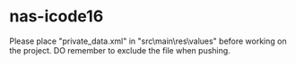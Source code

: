 # nas-icode16
Please place "private_data.xml" in "src\main\res\values" before working on the project.
DO remember to exclude the file when pushing.
